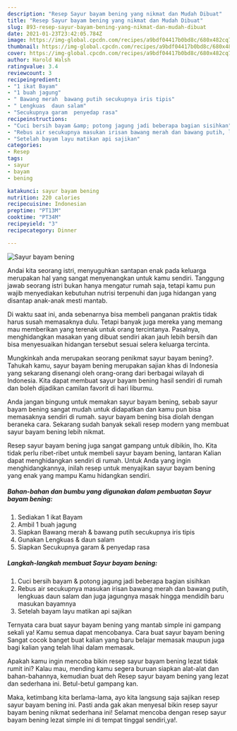 ```yaml
---
description: "Resep Sayur bayam bening yang nikmat dan Mudah Dibuat"
title: "Resep Sayur bayam bening yang nikmat dan Mudah Dibuat"
slug: 893-resep-sayur-bayam-bening-yang-nikmat-dan-mudah-dibuat
date: 2021-01-23T23:42:05.784Z
image: https://img-global.cpcdn.com/recipes/a9bdf04417b0bd8c/680x482cq70/sayur-bayam-bening-foto-resep-utama.jpg
thumbnail: https://img-global.cpcdn.com/recipes/a9bdf04417b0bd8c/680x482cq70/sayur-bayam-bening-foto-resep-utama.jpg
cover: https://img-global.cpcdn.com/recipes/a9bdf04417b0bd8c/680x482cq70/sayur-bayam-bening-foto-resep-utama.jpg
author: Harold Walsh
ratingvalue: 3.4
reviewcount: 3
recipeingredient:
- "1 ikat Bayam"
- "1 buah jagung"
- " Bawang merah  bawang putih secukupnya iris tipis"
- " Lengkuas  daun salam"
- "Secukupnya garam  penyedap rasa"
recipeinstructions:
- "Cuci bersih bayam &amp; potong jagung jadi beberapa bagian sisihkan"
- "Rebus air secukupnya masukan irisan bawang merah dan bawang putih, lengkuas daun salam dan juga jagungnya masak hingga mendidih baru masukan bayamnya"
- "Setelah bayam layu matikan api sajikan"
categories:
- Resep
tags:
- sayur
- bayam
- bening

katakunci: sayur bayam bening 
nutrition: 220 calories
recipecuisine: Indonesian
preptime: "PT13M"
cooktime: "PT34M"
recipeyield: "3"
recipecategory: Dinner

---
```



![Sayur bayam bening](https://img-global.cpcdn.com/recipes/a9bdf04417b0bd8c/680x482cq70/sayur-bayam-bening-foto-resep-utama.jpg)

Andai kita seorang istri, menyuguhkan santapan enak pada keluarga merupakan hal yang sangat menyenangkan untuk kamu sendiri. Tanggung jawab seorang istri bukan hanya mengatur rumah saja, tetapi kamu pun wajib menyediakan kebutuhan nutrisi terpenuhi dan juga hidangan yang disantap anak-anak mesti mantab.

Di waktu  saat ini, anda sebenarnya bisa membeli panganan praktis tidak harus susah memasaknya dulu. Tetapi banyak juga mereka yang memang mau memberikan yang terenak untuk orang tercintanya. Pasalnya, menghidangkan masakan yang dibuat sendiri akan jauh lebih bersih dan bisa menyesuaikan hidangan tersebut sesuai selera keluarga tercinta. 



Mungkinkah anda merupakan seorang penikmat sayur bayam bening?. Tahukah kamu, sayur bayam bening merupakan sajian khas di Indonesia yang sekarang disenangi oleh orang-orang dari berbagai wilayah di Indonesia. Kita dapat membuat sayur bayam bening hasil sendiri di rumah dan boleh dijadikan camilan favorit di hari liburmu.

Anda jangan bingung untuk memakan sayur bayam bening, sebab sayur bayam bening sangat mudah untuk didapatkan dan kamu pun bisa memasaknya sendiri di rumah. sayur bayam bening bisa diolah dengan beraneka cara. Sekarang sudah banyak sekali resep modern yang membuat sayur bayam bening lebih nikmat.

Resep sayur bayam bening juga sangat gampang untuk dibikin, lho. Kita tidak perlu ribet-ribet untuk membeli sayur bayam bening, lantaran Kalian dapat menghidangkan sendiri di rumah. Untuk Anda yang ingin menghidangkannya, inilah resep untuk menyajikan sayur bayam bening yang enak yang mampu Kamu hidangkan sendiri.

<!--inarticleads1-->

##### Bahan-bahan dan bumbu yang digunakan dalam pembuatan Sayur bayam bening:

1. Sediakan 1 ikat Bayam
1. Ambil 1 buah jagung
1. Siapkan  Bawang merah &amp; bawang putih secukupnya iris tipis
1. Gunakan  Lengkuas &amp; daun salam
1. Siapkan Secukupnya garam &amp; penyedap rasa




<!--inarticleads2-->

##### Langkah-langkah membuat Sayur bayam bening:

1. Cuci bersih bayam &amp; potong jagung jadi beberapa bagian sisihkan
1. Rebus air secukupnya masukan irisan bawang merah dan bawang putih, lengkuas daun salam dan juga jagungnya masak hingga mendidih baru masukan bayamnya
1. Setelah bayam layu matikan api sajikan




Ternyata cara buat sayur bayam bening yang mantab simple ini gampang sekali ya! Kamu semua dapat mencobanya. Cara buat sayur bayam bening Sangat cocok banget buat kalian yang baru belajar memasak maupun juga bagi kalian yang telah lihai dalam memasak.

Apakah kamu ingin mencoba bikin resep sayur bayam bening lezat tidak rumit ini? Kalau mau, mending kamu segera buruan siapkan alat-alat dan bahan-bahannya, kemudian buat deh Resep sayur bayam bening yang lezat dan sederhana ini. Betul-betul gampang kan. 

Maka, ketimbang kita berlama-lama, ayo kita langsung saja sajikan resep sayur bayam bening ini. Pasti anda gak akan menyesal bikin resep sayur bayam bening nikmat sederhana ini! Selamat mencoba dengan resep sayur bayam bening lezat simple ini di tempat tinggal sendiri,ya!.

